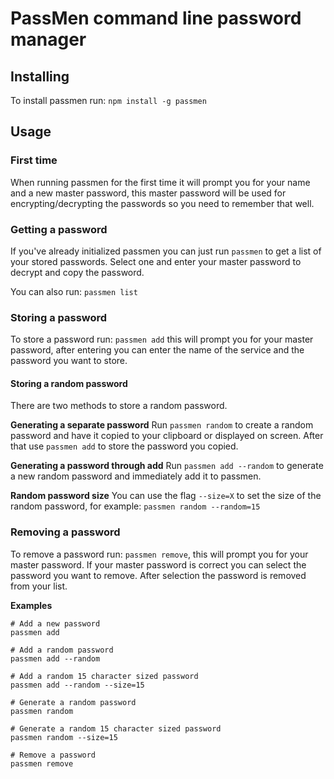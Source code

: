 # PassMen command line password manager

## Installing
To install passmen run: `npm install -g passmen`

## Usage

### First time
When running passmen for the first time it will prompt you for your name and a new master password, this master password will be used for encrypting/decrypting the passwords so you need to remember that well.

### Getting a password
If you've already initialized passmen you can just run `passmen` to get a list of your stored passwords. Select one and enter your master password to decrypt and copy the password.

You can also run: `passmen list`

### Storing a password
To store a password run: `passmen add` this will prompt you for your master password, after entering you can enter the name of the service and the password you want to store.

#### Storing a random password
There are two methods to store a random password.

**Generating a separate password**
Run `passmen random` to create a random password and have it copied to your clipboard or displayed on screen. After that use `passmen add` to store the password you copied.

**Generating a password through add**
Run `passmen add --random` to generate a new random password and immediately add it to passmen.

**Random password size**
You can use the flag `--size=X` to set the size of the random password, for example: `passmen random --random=15`

### Removing a password
To remove a password run: `passmen remove`, this will prompt you for your master password. If your master password is correct you can select the password you want to remove. After selection the password is removed from your list.

**Examples**
```
# Add a new password
passmen add

# Add a random password
passmen add --random

# Add a random 15 character sized password
passmen add --random --size=15

# Generate a random password
passmen random

# Generate a random 15 character sized password
passmen random --size=15

# Remove a password
passmen remove
```